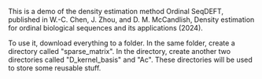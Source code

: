 This is a demo of the density estimation method Ordinal SeqDEFT, published in W.-C. Chen, J. Zhou, and D. M. McCandlish, Density estimation for ordinal biological sequences and its applications (2024). 

To use it, download everything to a folder. In the same folder, create a directory called "sparse_matrix". In the directory, create another two directories called "D_kernel_basis" and "Ac". These directories will be used to store some reusable stuff.
